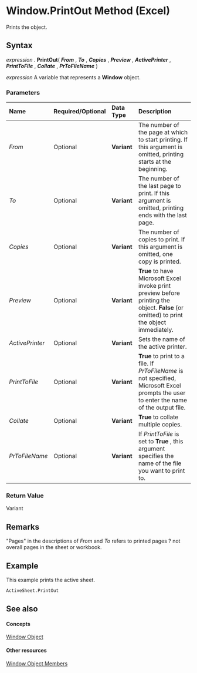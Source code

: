 
# Window.PrintOut Method (Excel)

Prints the object.


## Syntax

 _expression_ . **PrintOut**( **_From_** , **_To_** , **_Copies_** , **_Preview_** , **_ActivePrinter_** , **_PrintToFile_** , **_Collate_** , **_PrToFileName_** )

 _expression_ A variable that represents a **Window** object.


### Parameters



|**Name**|**Required/Optional**|**Data Type**|**Description**|
|:-----|:-----|:-----|:-----|
| _From_|Optional| **Variant**|The number of the page at which to start printing. If this argument is omitted, printing starts at the beginning.|
| _To_|Optional| **Variant**|The number of the last page to print. If this argument is omitted, printing ends with the last page.|
| _Copies_|Optional| **Variant**|The number of copies to print. If this argument is omitted, one copy is printed.|
| _Preview_|Optional| **Variant**| **True** to have Microsoft Excel invoke print preview before printing the object. **False** (or omitted) to print the object immediately.|
| _ActivePrinter_|Optional| **Variant**|Sets the name of the active printer.|
| _PrintToFile_|Optional| **Variant**| **True** to print to a file. If _PrToFileName_ is not specified, Microsoft Excel prompts the user to enter the name of the output file.|
| _Collate_|Optional| **Variant**| **True** to collate multiple copies.|
| _PrToFileName_|Optional| **Variant**|If  _PrintToFile_ is set to **True** , this argument specifies the name of the file you want to print to.|

### Return Value

Variant


## Remarks

"Pages" in the descriptions of  _From_ and _To_ refers to printed pages ? not overall pages in the sheet or workbook.


## Example

This example prints the active sheet.


```vb
ActiveSheet.PrintOut
```


## See also


#### Concepts


[Window Object](8591b1ad-76f8-14e2-9120-406b65093f5a.md)
#### Other resources


[Window Object Members](f11db427-24a4-041c-2fd5-03ce73ae6c16.md)
